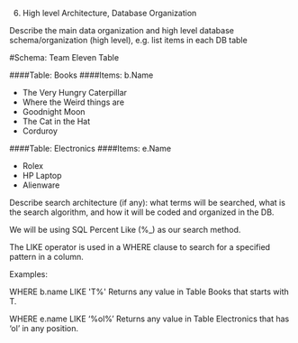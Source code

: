 6. High level Architecture, Database Organization 

Describe the main data organization and high level database schema/organization (high level), e.g. list items in each DB table


#Schema: Team Eleven Table

####Table: Books
####Items: b.Name

-	The Very Hungry Caterpillar
-	Where the Weird things are
-	Goodnight Moon
- The Cat in the Hat
-	Corduroy



####Table: Electronics
####Items: e.Name

-	Rolex
-	HP Laptop
-	Alienware



Describe search architecture (if any): what terms will be searched, what is the search algorithm, and how it will be coded and organized in the DB. 

We will be using SQL Percent Like (%_) as our search method.

The LIKE operator is used in a WHERE clause to search for a specified pattern in a column.

Examples:

WHERE b.name LIKE 'T%' 	Returns any value in Table Books that starts with T.

WHERE e.name LIKE ‘%ol%’ Returns any value in Table Electronics that has ‘ol’ in any position. 
